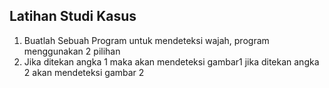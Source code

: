 ## Latihan Studi Kasus

1. Buatlah Sebuah Program untuk mendeteksi wajah, program menggunakan 2 pilihan 
2. Jika ditekan angka 1 maka akan mendeteksi gambar1 jika ditekan angka 2 akan mendeteksi gambar 2